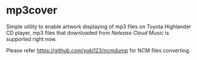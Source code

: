 # mp3cover
Simple utility to enable artwork displaying of mp3 files on Toyota Highlander CD player, mp3 files that downloaded from *Netease Cloud Music* is supported right now.

Please refer https://github.com/yoki123/ncmdump for NCM files converting.
